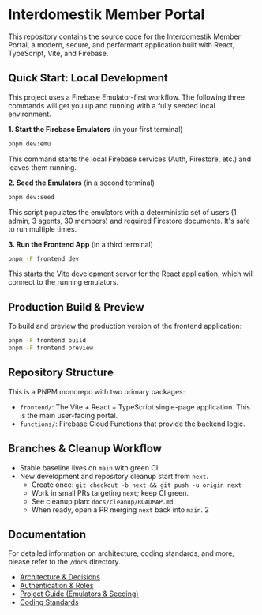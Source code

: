 # Interdomestik Member Portal

This repository contains the source code for the Interdomestik Member Portal, a modern, secure, and performant application built with React, TypeScript, Vite, and Firebase.

<!-- ![Screenshot of the member portal dashboard](./docs/assets/screenshot.png) -->

## Quick Start: Local Development

This project uses a Firebase Emulator-first workflow. The following three commands will get you up and running with a fully seeded local environment.

**1. Start the Firebase Emulators** (in your first terminal)
```bash
pnpm dev:emu
```
This command starts the local Firebase services (Auth, Firestore, etc.) and leaves them running.

**2. Seed the Emulators** (in a second terminal)
```bash
pnpm dev:seed
```
This script populates the emulators with a deterministic set of users (1 admin, 3 agents, 30 members) and required Firestore documents. It's safe to run multiple times.

**3. Run the Frontend App** (in a third terminal)
```bash
pnpm -F frontend dev
```
This starts the Vite development server for the React application, which will connect to the running emulators.

## Production Build & Preview

To build and preview the production version of the frontend application:
```bash
pnpm -F frontend build
pnpm -F frontend preview
```

## Repository Structure

This is a PNPM monorepo with two primary packages:

-   `frontend/`: The Vite + React + TypeScript single-page application. This is the main user-facing portal.
-   `functions/`: Firebase Cloud Functions that provide the backend logic.

## Branches & Cleanup Workflow

- Stable baseline lives on `main` with green CI.
- New development and repository cleanup start from `next`.
  - Create once: `git checkout -b next && git push -u origin next`
  - Work in small PRs targeting `next`; keep CI green.
  - See cleanup plan: `docs/cleanup/ROADMAP.md`.
  - When ready, open a PR merging `next` back into `main`.
2
## Documentation

For detailed information on architecture, coding standards, and more, please refer to the `/docs` directory.

-   [Architecture & Decisions](./docs/adr.md)
-   [Authentication & Roles](./docs/AUTH.md)
-   [Project Guide (Emulators & Seeding)](./docs/PROJECT_GUIDE.md)
-   [Coding Standards](./docs/STYLEGUIDE.md)
